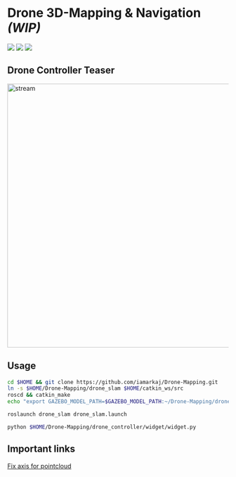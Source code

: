 # Drone 3D-Mapping & Navigation *(WIP)*

![](https://img.shields.io/badge/Ubuntu-20.04-red)
![](https://img.shields.io/badge/ROS1-Noetic-blue)
![](https://img.shields.io/badge/Gazebo-11-green)

## Drone Controller Teaser

<a href="https://youtu.be/L2CJCvOHqHQ">
<img src="drone_controller/resources/controller.gif" alt="stream" width="600"/>
</a>

## Usage

```bash
cd $HOME && git clone https://github.com/iamarkaj/Drone-Mapping.git
ln -s $HOME/Drone-Mapping/drone_slam $HOME/catkin_ws/src
roscd && catkin_make
echo "export GAZEBO_MODEL_PATH=$GAZEBO_MODEL_PATH:~/Drone-Mapping/drone_slam/models" >> ~/.bashrc
```

```bash
roslaunch drone_slam drone_slam.launch
```

```bash
python $HOME/Drone-Mapping/drone_controller/widget/widget.py
```

## Important links

[Fix axis for pointcloud](https://github.com/sachazyto/gazebo_ros_pkgs/commit/1a038579dd256505a1786a4e8566dab25ec2f48f#diff-a7fc4c55eaaae0cc1ecc84e1f7e2fa72599aa654b28a0e6807e00524ff7c6c24)